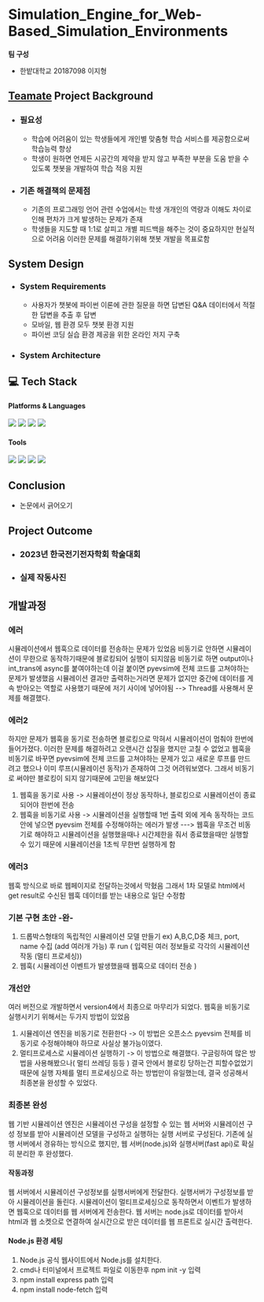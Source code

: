 # Simulation_Engine_for_Web-Based_Simulation_Environments

**팀 구성** 
- 한밭대학교 20187098 이지형

## <u>Teamate</u> Project Background
- ### 필요성
  - 학습에 어려움이 있는 학생들에게 개인별 맞춤형 학습 서비스를 제공함으로써 학습능력 향상
  - 학생이 원하면 언제든 시공간의 제약을 받지 않고 부족한 부분을 도움 받을 수 있도록 챗봇을 개발하여 학습 적응 지원
- ### 기존 해결책의 문제점
  - 기존의 프로그래밍 언어 관련 수업에서는 학생 개개인의 역량과 이해도 차이로 인해 편차가 크게 발생하는 문제가 존재
  - 학생들을 지도할 때 1:1로 살피고 개별 피드백을 해주는 것이 중요하지만 현실적으로 어려움 이러한 문제를 해결하기위해 챗봇 개발을 목표로함
  
## System Design
  - ### System Requirements
    - 사용자가 챗봇에 파이썬 이론에 관한 질문을 하면 답변된 Q&A 데이터에서 적절한 답변을 추출 후 답변 
    - 모바일, 웹 환경 모두 챗봇 환경 지원
    - 파이썬 코딩 실습 환경 제공을 위한 온라인 저지 구축

  - ### System Architecture
  
  
## 💻 Tech Stack
<h4> Platforms & Languages </h4>

<div align="left">
    <img src="https://img.shields.io/badge/python-3776AB?style=for-the-badge&logo=python&logoColor=white">
    <img src="https://img.shields.io/badge/html5-E34F26?style=for-the-badge&logo=html5&logoColor=white"> 
    <img src="https://img.shields.io/badge/flask-000000?style=for-the-badge&logo=flask&logoColor=white">
    <img src="https://img.shields.io/badge/fastapi-000000?style=for-the-badge&logo=fastapi&logoColor=white">
	
</div>

<h4> Tools </h4>
<div align=left>
	<img src="https://img.shields.io/badge/Intellij%20IDE-000000?style=flat&logo=intellijidea&logoColor=white" />
	<img src="https://img.shields.io/badge/PyCharm-000000?style=flat-square&logo=PyCharm&logoColor=white"/>
    <img src="https://img.shields.io/badge/Visual Studio Code-007ACC?style=flat-square&logo=Visual Studio Code&logoColor=white"/>
	<img src="https://img.shields.io/badge/GitHub-181717?style=flat&logo=GitHub&logoColor=white" />
</div>
  
## Conclusion
  - 논문에서 긁어오기
  
## Project Outcome
- ### 2023년 한국전기전자학회 학술대회

- ### 실제 작동사진




## 개발과정

### 에러
시뮬레이션에서 웹훅으로 데이터를 전송하는 문제가 있었음
비동기로 안하면 시뮬레이션이 무한으로 동작하기때문에 블로킹되어 실행이 되지않음
비동기로 하면 output이나 int_trans에 async를 붙여야하는데 이걸 붙이면 pyevsim에 전체 코드를 고쳐야하는 문제가 발생했음
시뮬레이션 결과만 출력하는거라면 문제가 없지만 중간에 데이터를 게속 받아오는 역할로 사용했기 때문에 저기 사이에 넣어야됨
--> Thread를 사용해서 문제를 해결했다. 

### 에러2 
하지만 문제가 웹훅을 동기로 전송하면 블로킹으로 막혀서 시뮬레이션이 멈춰야 한번에 들어가졌다.
이러한 문제를 해결하려고 오랜시간 삽질을 했지만 고칠 수 없었고 웹훅을 비동기로 바꾸면 pyevsim에 전체 코드를 고쳐야하는 문제가 있고
새로운 루프를 만드려고 했으나 이미 루프(시뮬레이션 동작)가 존재하여 그것 어려워보였다.
그래서 비동기로 써야만 블로킹이 되지 않기때문에 고민을 해보았다
1. 웹훅을 동기로 사용 -> 시뮬레이션이 정상 동작하나, 블로킹으로 시뮬레이션이 종료되어야 한번에 전송
2. 웹훅을 비동기로 사용 -> 시뮬레이션을 실행할때 1번 출력 외에 게속 동작하는 코드 안에 넣으면 pyevsim 전체를 수정해야하는 에러가 발생
---> 웹훅을 무조건 비동기로 해야하고 시뮬레이션을 실행했을때나 시간제한을 줘서 종료했을때만 실행할 수 있기 때문에 시뮬레이션을 1초씩 무한번 실행하게 함

### 에러3
웹훅 방식으로 바로 웹페이지로 전달하는것에서 막혔음
그래서 1차 모델로 html에서 get result로 수신된 웹훅 데이터를 받는 내용으로 일단 수정함

### 기본 구현 초안 -완-
1. 드롭박스형태의 독립적인 시뮬레이션 모델 만들기 ex) A,B,C,D중 체크, port, name 수집 (add 여러개 가능) 후 run ( 입력된 여러 정보들로 각각의 시뮬레이션 작동 (멀티 프로세싱))
2. 웹훅( 시뮬레이션 이벤트가 발생했을때 웹훅으로 데이터 전송 )

### 개선안
여러 버전으로 개발하면서 version4에서 최종으로 마무리가 되었다.
웹훅을 비동기로 실행시키기 위해서는 두가지 방법이 있었음
1. 시뮬레이션 엔진을 비동기로 전환한다 -> 이 방법은 오픈소스 pyevsim 전체를 비동기로 수정해야해야 하므로 사실상 불가능이였다. 
2. 멀티프로세스로 시뮬레이션 실행하기 -> 이 방법으로 해결했다.
구글링하여 많은 방법을 사용해봤으나( 멀티 쓰레딩 등등 ) 결국 안에서 블로킹 당하는건 피할수없었기 때문에 실행 자체를 멀티 프로세싱으로 하는 방법만이 유일했는데, 결국 성공해서 최종본을 완성할 수 있었다.

### 최종본 완성
웹 기반 시뮬레이션 엔진은 시뮬레이션 구성을 설정할 수 있는 웹 서버와 시뮬레이션 구성 정보를 받아 시뮬레이션 모델을 구성하고 실행하는 실행 서버로 구성된다.
기존에 실행 서버에서 경유하는 방식으로 했지만, 웹 서버(node.js)와 실행서버(fast api)로 확실히 분리한 후 완성했다.

#### 작동과정
웹 서버에서 시뮬레이션 구성정보를 실행서버에게 전달한다.
실행서버가 구성정보를 받아 시뮬레이션을 돌린다.
시뮬레이션이 멀티프로세싱으로 동작하면서 이벤트가 발생하면 웹훅으로 데이터를 웹 서버에게 전송한다.
웹 서버는 node.js로 데이터를 받아서 html과 웹 소켓으로 연결하여 실시간으로 받은 데이터를 웹 프론트로 실시간 출력한다.

#### Node.js 환경 세팅
1. Node.js 공식 웹사이트에서 Node.js를 설치한다.
2. cmd나 터미널에서 프로젝트 파일로 이동한후 npm init -y 입력
3. npm install express path 입력
4. npm install node-fetch 입력
   
   

